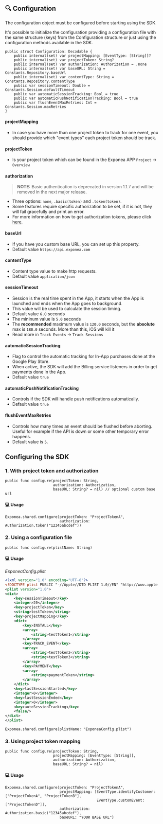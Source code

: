 ## 🔍 Configuration

The configuration object must be configured before starting using the SDK.

It's possible to initialize the configuration providing a configuration file with the same structure (keys) from the Configuration structure or just using the configuration methods available in the SDK.

```
public struct Configuration: Decodable {
    public internal(set) var projectMapping: [EventType: [String]]?
    public internal(set) var projectToken: String?
    public internal(set) var authorization: Authorization = .none
    public internal(set) var baseURL: String = Constants.Repository.baseUrl
    public internal(set) var contentType: String = Constants.Repository.contentType
    public var sessionTimeout: Double = Constants.Session.defaultTimeout
    public var automaticSessionTracking: Bool = true
    public var automaticPushNotificationTracking: Bool = true
    public var flushEventMaxRetries: Int = Constants.Session.maxRetries
}
```


#### projectMapping

* In case you have more than one project token to track for one event, you should provide which "event types" each project token should be track.

#### projectToken

* Is your project token which can be found in the Exponea APP ```Project``` -> ```Overview```

#### authorization

> **NOTE:** Basic authentication is deprecated in version 1.1.7 and will be removed in the next major release.

* Three options: `none`, `.basic(token)` and `.token(token)`.
* Some features require specific authorization to be set, if it is not, they will fail gracefully and print an error.
* For more information on how to get authorization tokens, please click [here](https://developers.exponea.com/reference#access-keys).

#### baseUrl

* If you have you custom base URL, you can set up this property.
* Default value `https://api.exponea.com`

#### contentType

* Content type value to make http requests. 
* Default value `application/json`

#### sessionTimeout

* Session is the real time spent in the App, it starts when the App is launched and ends when the App goes to background. 
* This value will be used to calculate the session timing.
* Default value `6.0` seconds
* The mininum value is `5.0` seconds
* The **recommended** maximum value is `120.0` seconds, but the **absolute** max is `180.0` seconds. More than this, iOS will kill it
* Read more in `Track Events` -> `Track Sessions`

#### automaticSessionTracking
 
* Flag to control the automatic tracking for In-App purchases done at the Google Play Store. 
* When active, the SDK will add the Billing service listeners in order to get payments done in the App.
* Default value `true`

#### automaticPushNotificationTracking

* Controls if the SDK will handle push notifications automatically.
* Default value `true`

#### flushEventMaxRetries

* Controls how many times an event should be flushed before aborting. Useful for example if the API is down or some other temporary error happens.
* Default value is `5`.


## Configuring the SDK

### 1. With project token and authorization

```
public func configure(projectToken: String, 
                      authorization: Authorization, 
                      baseURL: String? = nil) // optional custom base url
```

#### 💻 Usage

```
Exponea.shared.configure(projectToken: "ProjectTokenA",
                         authorization: Authorization.token("12345abcdef"))
```

### 2. Using a configuration file

```
public func configure(plistName: String)
```

#### 💻 Usage

*ExponeaConfig.plist*

```xml
<?xml version="1.0" encoding="UTF-8"?>
<!DOCTYPE plist PUBLIC "-//Apple//DTD PLIST 1.0//EN" "http://www.apple.com/DTDs/PropertyList-1.0.dtd">
<plist version="1.0">
<dict>
	<key>sessionTimeout</key>
	<integer>20</integer>
	<key>projectToken</key>
	<string>testToken</string>
	<key>projectMapping</key>
	<dict>
		<key>INSTALL</key>
		<array>
			<string>testToken1</string>
		</array>
		<key>TRACK_EVENT</key>
		<array>
			<string>testToken2</string>
			<string>testToken3</string>
		</array>
		<key>PAYMENT</key>
		<array>
			<string>paymentToken</string>
		</array>
	</dict>
	<key>lastSessionStarted</key>
	<integer>0</integer>
	<key>lastSessionEnded</key>
	<integer>0</integer>
	<key>autoSessionTracking</key>
	<false/>
</dict>
</plist>
```

```
Exponea.shared.configure(plistName: "ExponeaConfig.plist")
```

### 3. Using project token mapping

```
public func configure(projectToken: String,
                      projectMapping: [EventType: [String]],
                      authorization: Authorization,
                      baseURL: String? = nil)
```

#### 💻 Usage

```
Exponea.shared.configure(projectToken: "ProjectTokenA",
                         projectMapping: [EventType.identifyCustomer: ["ProjectTokenA", "ProjectTokenB"],
                                          EventType.customEvent: ["ProjectTokenD"]],
                         authorization: Authorization.basic("12345abcdef"),
                         baseURL: "YOUR BASE URL")
```